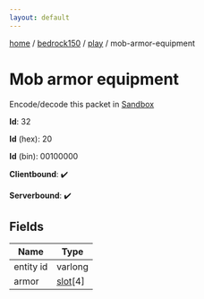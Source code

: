 ```yaml
---
layout: default
---
```


[home](/)  /  [bedrock150](/protocol/bedrock150)  /  [play](/protocol/bedrock150/play)  /  mob-armor-equipment

# Mob armor equipment

Encode/decode this packet in [Sandbox](../../../sandbox/bedrock150#play.mob_armor_equipment)

**Id**: 32

**Id** (hex): 20

**Id** (bin): 00100000

**Clientbound**: ✔️

**Serverbound**: ✔️

## Fields

Name | Type
---|---
entity id | varlong
armor | [slot](/protocol/bedrock150/types/slot)[4]
